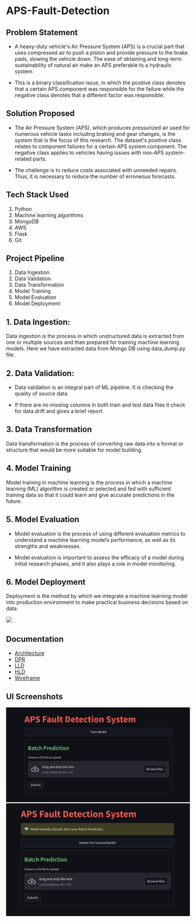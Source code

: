 # APS-Fault-Detection

## Problem Statement

- A heavy-duty vehicle's Air Pressure System (APS) is a crucial part that uses compressed air to push a piston and provide pressure to the brake pads, slowing the vehicle down. The ease of obtaining and long-term sustainability of natural air make an APS preferable to a hydraulic system.

- This is a binary classification issue, in which the positive class denotes that a certain APS component was responsible for the failure while the negative class denotes that a different factor was responsible.

## Solution Proposed

- The Air Pressure System (APS), which produces pressurized air used for numerous vehicle tasks including braking and gear changes, is the system that is the focus of this research. The dataset's positive class relates to component failures for a certain APS system component. The negative class applies to vehicles having issues with non-APS system-related parts.

- The challenge is to reduce costs associated with unneeded repairs. Thus, it is necessary to reduce the number of erroneous forecasts.

## Tech Stack Used
1. Python
2. Machine learning algorithms
3. MongoDB
4. AWS
5. Flask
6. Git

## Project Pipeline
1. Data Ingestion
2. Data Validation
3. Data Transformation
4. Model Training
5. Model Evaluation
6. Model Deployment

## 1. Data Ingestion:

Data ingestion is the process in which unstructured data is extracted from one or multiple sources and then prepared for training machine learning models. Here we have extracted data from Mongo DB using data_dump.py file.

## 2. Data Validation:

- Data validation is an integral part of ML pipeline. It is checking the quality of source data.

- If there are no missing columns in both train and test data files it check for data drift and gives a brief report.

## 3. Data Transformation

Data transformation is the process of converting raw data into a format or structure that would be more suitable for model building.

## 4. Model Training

Model training in machine learning is the process in which a machine learning (ML) algorithm is created or selected and fed with sufficient training data so that it could learn and give accurate predictions in the future.

## 5. Model Evaluation

- Model evaluation is the process of using different evaluation metrics to understand a machine learning model’s performance, as well as its strengths and weaknesses.

- Model evaluation is important to assess the efficacy of a model during initial research phases, and it also plays a role in model monitoring.

## 6. Model Deployment

Deployment is the method by which we integrate a machine learning model into production environment to make practical business decisions based on data.

![](https://camo.githubusercontent.com/26ffee0f13040f9aa4d094d20fdc65e06838dabc5b11ebcebd0dacbfc296a281/68747470733a2f2f6c68352e676f6f676c6575736572636f6e74656e742e636f6d2f34394e6c6a77465675504c317a52357a36727242734c68386645514244544c436d47395a397853637131734c5764745238394b68744b533730326855444e353636574945343265656d733846625f79306a6262364e3743762d6e6f4a5f57337074374a446c626c43455f30504f6e61314155415a3661534e4552715043396e664d4672584c3867)

## Documentation

- [Architecture](./docs/Architecture.pdf)
- [DPR](./docs/DPR.pdf)
- [LLD](./docs/LLD.pdf)
- [HLD](./docs/HLD.pdf)
- [Wireframe](./docs/Wireframe.pdf)

## UI Screenshots

![home.png](assets/home.png)
![prediction.png](assets/prediction.png)
